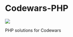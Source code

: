 # Codewars-PHP
<img src="https://www.codewars.com/users/w3bdesign/badges/large">

 PHP solutions for Codewars
